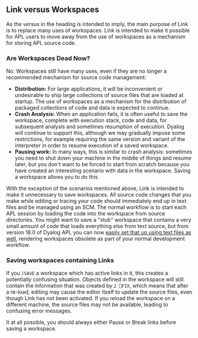 ## Link versus Workspaces

As the *versus* in the heading is intended to imply, the main purpose of Link is to replace many uses of workspaces. Link is intended to make it possible for APL users to move away from the use of workspaces as a mechanism for storing APL source code.

### Are Workspaces Dead Now?

No: Workspaces still have many uses, even if they are no longer a recommended mechanism for source code management:

* **Distribution:** For large applications, it will be inconvenient or undesirable to ship large collections of source files that are loaded at startup. The use of workspaces as a mechanism for the distribution of packaged collections of code and data is expected to continue.
* **Crash Analysis:** When an application fails, it is often useful to save the workspace, complete with execution stack, code and data, for subsequent analysis and sometimes resumption of execution. Dyalog will continue to support this, although we may gradually impose some restrictions, for example requiring the same version and variant of the interpreter in order to resume execution of a saved workspace.
* **Pausing work:** In many ways, this is similar to crash analysis: sometimes you need to shut down your machine in the middle of things and resume later, but you don't want to be forced to start from scratch because you have created an interesting scenario with data in the workspace. Saving a workspace allows you to do this.

With the exception of the scenarios mentioned above, Link is intended to make it unnecessary to save workspaces. All source code changes that you make while editing or tracing your code should immediately end up in text files and be managed using an SCM. The normal workflow is to start each APL session by loading the code into the workspace from source directories. You might want to save a "stub" workspace that contains a very small amount of code that loads everything else from text source, but from version 18.0 of Dyalog APL you can now [easily set that up using text files as well](/GettingStarted/Setup.md), rendering workspaces obsolete as part of your normal development workflow.

### Saving workspaces containing Links

If you `)SAVE` a workspace which has active links in it, this creates a potentially confusing situation. Objects defined in the workspace will still contain the information that was created by `2 ⎕FIX`,  which means that after a re-load, editing may cause the editor itself to update the source files, even though Link has not been activated. If you reload the workspace on a different machine, the source files may not be available, leading to confusing error messages.

It at all possible,  you should always either Pause or Break links before saving a workspace.